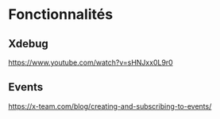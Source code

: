 # Fonctionnalités

## Xdebug

https://www.youtube.com/watch?v=sHNJxx0L9r0

## Events

https://x-team.com/blog/creating-and-subscribing-to-events/